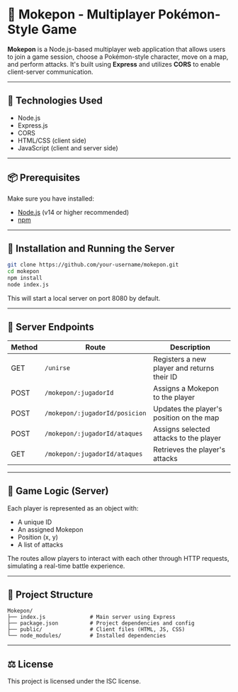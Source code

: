 # 🐾 Mokepon - Multiplayer Pokémon-Style Game

**Mokepon** is a Node.js-based multiplayer web application that allows users to join a game session, choose a Pokémon-style character, move on a map, and perform attacks. It's built using **Express** and utilizes **CORS** to enable client-server communication.

---

## 🚀 Technologies Used

- Node.js
- Express.js
- CORS
- HTML/CSS (client side)
- JavaScript (client and server side)

---

## 📦 Prerequisites

Make sure you have installed:

- [Node.js](https://nodejs.org/) (v14 or higher recommended)
- [npm](https://www.npmjs.com/)

---

## 📂 Installation and Running the Server

```bash
git clone https://github.com/your-username/mokepon.git
cd mokepon
npm install
node index.js
```

This will start a local server on port 8080 by default.

---

## 📡 Server Endpoints

| Method | Route                             | Description                                        |
|--------|-----------------------------------|----------------------------------------------------|
| GET    | `/unirse`                         | Registers a new player and returns their ID        |
| POST   | `/mokepon/:jugadorId`             | Assigns a Mokepon to the player                    |
| POST   | `/mokepon/:jugadorId/posicion`    | Updates the player's position on the map           |
| POST   | `/mokepon/:jugadorId/ataques`     | Assigns selected attacks to the player             |
| GET    | `/mokepon/:jugadorId/ataques`     | Retrieves the player's attacks                     |

---

## 🧠 Game Logic (Server)

Each player is represented as an object with:
- A unique ID
- An assigned Mokepon
- Position (x, y)
- A list of attacks

The routes allow players to interact with each other through HTTP requests, simulating a real-time battle experience.

---

## 📁 Project Structure

```
Mokepon/
├── index.js              # Main server using Express
├── package.json          # Project dependencies and config
├── public/               # Client files (HTML, JS, CSS)
└── node_modules/         # Installed dependencies
```

---

## ⚖️ License

This project is licensed under the ISC license.
